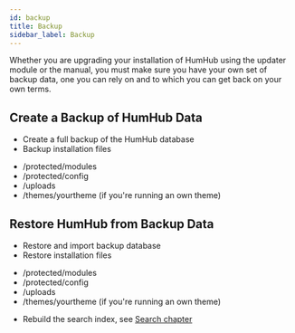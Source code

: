 ```yaml
---
id: backup
title: Backup
sidebar_label: Backup
---
```


Whether you are upgrading your installation of HumHub using the updater module or the manual, you must make sure you have your own set of backup data, one you can rely on and to which you can get back on your own terms.

Create a Backup of HumHub Data
------------------------------

* Create a full backup of the HumHub database
* Backup installation files
- /protected/modules
- /protected/config
- /uploads
- /themes/yourtheme (if you're running an own theme) 


Restore HumHub from Backup Data
--------------------------------

* Restore and import backup database
* Restore installation files
- /protected/modules
- /protected/config
- /uploads
- /themes/yourtheme (if you're running an own theme) 
* Rebuild the search index, see [Search chapter](search.md)
